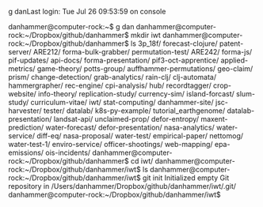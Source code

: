 g danLast login: Tue Jul 26 09:53:59 on console

danhammer@computer-rock:~$ g dan
danhammer@computer-rock:~/Dropbox/github/danhammer$ mkdir iwt
danhammer@computer-rock:~/Dropbox/github/danhammer$ ls
3p_18f/                  forecast-clojure/        patent-server/
ARE212/                  forma-bulk-grabber/      permutation-test/
ARE242/                  forma-js/                pif-updates/
api-docs/                forma-presentation/      pif3-oct-apprentice/
applied-metrics/         game-theory/             potts-group/
auffhammer-permutations/ geo-claim/               prism/
change-detection/        grab-analytics/          rain-clj/
clj-automata/            hammergrapher/           rec-engine/
cpi-analysis/            hub/                     recordtagger/
crop-website/            info-theory/             replication-study/
currency-sim/            island-forcast/          slum-study/
curriculum-vitae/        iwt/                     stat-computing/
danhammer-site/          jsc-harvester/           tester/
datalab/                 k8s-py-example/          tutorial_earthgenome/
datalab-presentation/    landsat-api/             unclaimed-prop/
defor-entropy/           maxent-prediction/       water-forecast/
defor-presentation/      nasa-analytics/          water-service/
diff-eq/                 nasa-proposal/           water-test/
empirical-paper/         nettomog/                water-test-1/
enviro-service/          officer-shootings/       web-mapping/
epa-emissions/           ois-incidents/
danhammer@computer-rock:~/Dropbox/github/danhammer$ cd iwt/
danhammer@computer-rock:~/Dropbox/github/danhammer/iwt$ ls
danhammer@computer-rock:~/Dropbox/github/danhammer/iwt$ git init
Initialized empty Git repository in /Users/danhammer/Dropbox/github/danhammer/iwt/.git/
danhammer@computer-rock:~/Dropbox/github/danhammer/iwt$ 
